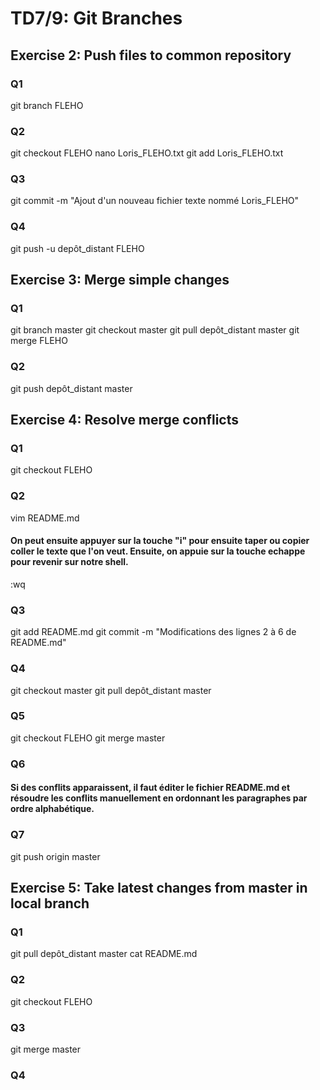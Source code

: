 # TD7/9: Git Branches
## Exercise 2: Push files to common repository
### Q1 
git branch FLEHO
### Q2
git checkout FLEHO
nano Loris_FLEHO.txt
git add Loris_FLEHO.txt
### Q3
git commit -m "Ajout d'un nouveau fichier texte nommé Loris_FLEHO"
### Q4
git push -u depôt_distant FLEHO

## Exercise 3: Merge simple changes
### Q1 
git branch master
git checkout master
git pull depôt_distant master
git merge FLEHO
### Q2
git push depôt_distant master

## Exercise 4: Resolve merge conflicts
### Q1 
git checkout FLEHO
### Q2
vim README.md
#### On peut ensuite appuyer sur la touche "i" pour ensuite taper ou copier coller le texte que l'on veut. Ensuite, on appuie sur la touche echappe pour revenir sur notre shell.
:wq
### Q3
git add README.md
git commit -m "Modifications des lignes 2 à 6 de README.md"
### Q4
git checkout master
git pull depôt_distant master
### Q5
git checkout FLEHO
git merge master
### Q6
#### Si des conflits apparaissent, il faut éditer le fichier README.md et résoudre les conflits manuellement en ordonnant les paragraphes par ordre alphabétique.
### Q7
git push origin master

## Exercise 5: Take latest changes from master in local branch
### Q1
git pull depôt_distant master
cat README.md
### Q2
git checkout FLEHO
### Q3
git merge master
### Q4
